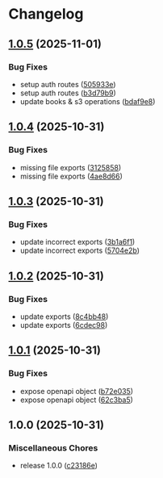 # Changelog

## [1.0.5](https://github.com/clc-blind/daisy-reader-contract/compare/v1.0.4...v1.0.5) (2025-11-01)


### Bug Fixes

* setup auth routes ([505933e](https://github.com/clc-blind/daisy-reader-contract/commit/505933e09b5768c7007caff0d0e93e8f76caabfe))
* setup auth routes ([b3d79b9](https://github.com/clc-blind/daisy-reader-contract/commit/b3d79b9760e44ffd314f62562493ee184465296e))
* update books & s3 operations ([bdaf9e8](https://github.com/clc-blind/daisy-reader-contract/commit/bdaf9e8be159b328995db83b5649712c425f44d9))

## [1.0.4](https://github.com/clc-blind/daisy-reader-contract/compare/v1.0.3...v1.0.4) (2025-10-31)


### Bug Fixes

* missing file exports ([3125858](https://github.com/clc-blind/daisy-reader-contract/commit/3125858d9edf54e274a2d11d8a4001d14a76be3c))
* missing file exports ([4ae8d66](https://github.com/clc-blind/daisy-reader-contract/commit/4ae8d66b50f562ece027e1c2a98d47329133b02d))

## [1.0.3](https://github.com/clc-blind/daisy-reader-contract/compare/v1.0.2...v1.0.3) (2025-10-31)


### Bug Fixes

* update incorrect exports ([3b1a6f1](https://github.com/clc-blind/daisy-reader-contract/commit/3b1a6f15eab36d6bef783daccd7fc1425aa1bd09))
* update incorrect exports ([5704e2b](https://github.com/clc-blind/daisy-reader-contract/commit/5704e2bd505ee246a86638787525f5d8b9eaad81))

## [1.0.2](https://github.com/clc-blind/daisy-reader-contract/compare/v1.0.1...v1.0.2) (2025-10-31)


### Bug Fixes

* update exports ([8c4bb48](https://github.com/clc-blind/daisy-reader-contract/commit/8c4bb48337cca24f6023278c8ecad651f5df7dca))
* update exports ([6cdec98](https://github.com/clc-blind/daisy-reader-contract/commit/6cdec9890b5a8c7b1153a65b8fd10e290e2dfa36))

## [1.0.1](https://github.com/clc-blind/daisy-reader-contract/compare/v1.0.0...v1.0.1) (2025-10-31)


### Bug Fixes

* expose openapi object ([b72e035](https://github.com/clc-blind/daisy-reader-contract/commit/b72e035a070ce5b51d1056e61c28fb89df99ec34))
* expose openapi object ([62c3ba5](https://github.com/clc-blind/daisy-reader-contract/commit/62c3ba54f30d9f5072f1de23952259589c966a98))

## 1.0.0 (2025-10-31)


### Miscellaneous Chores

* release 1.0.0 ([c23186e](https://github.com/clc-blind/daisy-reader-contract/commit/c23186e9c3194a028d520d8b9106744fb002275b))
